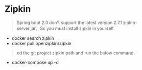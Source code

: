 # Zipkin

> Spring boot 2.0 don't support the latest version 2.7.1 zipkin-server.jar，So you must install zipkin in yourself.

* docker search zipkin
* docker pull openzipkin/zipkin

> cd the git project zipkin path and run the below command.
* docker-compose up -d


